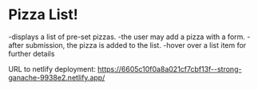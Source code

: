 # Pizza List!

-displays a list of pre-set pizzas. 
-the user may add a pizza with a form.
-after submission, the pizza is added to the list.
-hover over a list item for further details

URL to netlify deployment: 
https://6605c10f0a8a021cf7cbf13f--strong-ganache-9938e2.netlify.app/